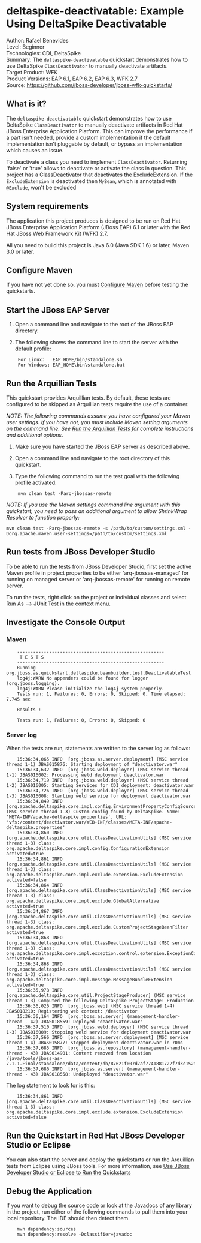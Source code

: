 deltaspike-deactivatable: Example Using DeltaSpike Deactivatable
======================================================
Author: Rafael Benevides  
Level: Beginner  
Technologies: CDI, DeltaSpike  
Summary: The `deltaspike-deactivatable` quickstart demonstrates how to use DeltaSpike `ClassDeactivator` to manually deactivate artifacts.   
Target Product: WFK  
Product Versions: EAP 6.1, EAP 6.2, EAP 6.3, WFK 2.7  
Source: <https://github.com/jboss-developer/jboss-wfk-quickstarts/>  

What is it?
-----------

The `deltaspike-deactivatable` quickstart demonstrates how to use DeltaSpike `ClassDeactivator` to manually deactivate artifacts in Red Hat JBoss Enterprise Application Platform. This can improve the performance if a part isn't needed,  provide a custom implementation if the default implementation isn't pluggable by default, or bypass an implementation which causes an issue.

To deactivate a class you need to implement `ClassDeactivator`. Returning 'false' or 'true' allows to deactivate or activate the class in question. This project has a ClassDeactivator that deactivates the ExcludeExtension. If the `ExcludeExtension` is deactivated then `MyBean`, which is annotated with `@Exclude`, won't be excluded
 

System requirements
-------------------

The application this project produces is designed to be run on Red Hat JBoss Enterprise Application Platform (JBoss EAP) 6.1 or later with the Red Hat JBoss Web Framework Kit (WFK) 2.7.

All you need to build this project is Java 6.0 (Java SDK 1.6) or later, Maven 3.0 or later.


Configure Maven
---------------

If you have not yet done so, you must [Configure Maven](https://github.com/jboss-developer/jboss-developer-shared-resources/blob/master/guides/CONFIGURE_MAVEN.md#configure-maven-to-build-and-deploy-the-quickstarts) before testing the quickstarts.

Start the JBoss EAP Server
-------------------------

1. Open a command line and navigate to the root of the JBoss EAP directory.
2. The following shows the command line to start the server with the default profile:

        For Linux:   EAP_HOME/bin/standalone.sh
        For Windows: EAP_HOME\bin\standalone.bat


Run the Arquillian Tests
-------------------------

This quickstart provides Arquillian tests. By default, these tests are configured to be skipped as Arquillian tests require the use of a container.

_NOTE: The following commands assume you have configured your Maven user settings. If you have not, you must include Maven setting arguments on the command line. See [Run the Arquillian Tests](https://github.com/jboss-developer/jboss-developer-shared-resources/blob/master/guides/RUN_ARQUILLIAN_TESTS.md#run-the-arquillian-tests) for complete instructions and additional options._

1. Make sure you have started the JBoss EAP server as described above.
2. Open a command line and navigate to the root directory of this quickstart.
3. Type the following command to run the test goal with the following profile activated:

        mvn clean test -Parq-jbossas-remote

_NOTE: If you use the Maven settings command line argument with this quickstart, you need to pass an additional argument to allow ShrinkWrap Resolver to function properly:_

    mvn clean test -Parq-jbossas-remote -s /path/to/custom/settings.xml -Dorg.apache.maven.user-settings=/path/to/custom/settings.xml

Run tests from JBoss Developer Studio
-----------------------

To be able to run the tests from JBoss Developer Studio, first set the active Maven profile in project properties to be either 'arq-jbossas-managed' for running on managed server or 'arq-jbossas-remote' for running on remote server.

To run the tests, right click on the project or individual classes and select Run As --> JUnit Test in the context menu.


Investigate the Console Output
----------------------------


### Maven

        -------------------------------------------------------
         T E S T S
        -------------------------------------------------------
        Running org.jboss.as.quickstart.deltaspike.beanbuilder.test.DeactivatableTest
        log4j:WARN No appenders could be found for logger (org.jboss.logging).
        log4j:WARN Please initialize the log4j system properly.
        Tests run: 1, Failures: 0, Errors: 0, Skipped: 0, Time elapsed: 7.745 sec

        Results :

        Tests run: 1, Failures: 0, Errors: 0, Skipped: 0


### Server log

When the tests are run, statements are written to the server log as follows:

        15:36:34,065 INFO  [org.jboss.as.server.deployment] (MSC service thread 1-1) JBAS015876: Starting deployment of "deactivator.war"
        15:36:34,632 INFO  [org.jboss.weld.deployer] (MSC service thread 1-1) JBAS016002: Processing weld deployment deactivator.war
        15:36:34,719 INFO  [org.jboss.weld.deployer] (MSC service thread 1-2) JBAS016005: Starting Services for CDI deployment: deactivator.war
        15:36:34,726 INFO  [org.jboss.weld.deployer] (MSC service thread 1-3) JBAS016008: Starting weld service for deployment deactivator.war
        15:36:34,849 INFO  [org.apache.deltaspike.core.impl.config.EnvironmentPropertyConfigSourceProvider] (MSC service thread 1-3) Custom config found by DeltaSpike. Name: 'META-INF/apache-deltaspike.properties', URL: 'vfs:/content/deactivator.war/WEB-INF/classes/META-INF/apache-deltaspike.properties'
        15:36:34,860 INFO  [org.apache.deltaspike.core.util.ClassDeactivationUtils] (MSC service thread 1-3) class: org.apache.deltaspike.core.impl.config.ConfigurationExtension activated=true
        15:36:34,861 INFO  [org.apache.deltaspike.core.util.ClassDeactivationUtils] (MSC service thread 1-3) class: org.apache.deltaspike.core.impl.exclude.extension.ExcludeExtension activated=false
        15:36:34,864 INFO  [org.apache.deltaspike.core.util.ClassDeactivationUtils] (MSC service thread 1-3) class: org.apache.deltaspike.core.impl.exclude.GlobalAlternative activated=true
        15:36:34,867 INFO  [org.apache.deltaspike.core.util.ClassDeactivationUtils] (MSC service thread 1-3) class: org.apache.deltaspike.core.impl.exclude.CustomProjectStageBeanFilter activated=true
        15:36:34,868 INFO  [org.apache.deltaspike.core.util.ClassDeactivationUtils] (MSC service thread 1-3) class: org.apache.deltaspike.core.impl.exception.control.extension.ExceptionControlExtension activated=true
        15:36:34,868 INFO  [org.apache.deltaspike.core.util.ClassDeactivationUtils] (MSC service thread 1-3) class: org.apache.deltaspike.core.impl.message.MessageBundleExtension activated=true
        15:36:35,978 INFO  [org.apache.deltaspike.core.util.ProjectStageProducer] (MSC service thread 1-3) Computed the following DeltaSpike ProjectStage: Production
        15:36:36,026 INFO  [org.jboss.web] (MSC service thread 1-4) JBAS018210: Registering web context: /deactivator
        15:36:36,164 INFO  [org.jboss.as.server] (management-handler-thread - 42) JBAS018559: Deployed "deactivator.war"
        15:36:37,510 INFO  [org.jboss.weld.deployer] (MSC service thread 1-3) JBAS016009: Stopping weld service for deployment deactivator.war
        15:36:37,566 INFO  [org.jboss.as.server.deployment] (MSC service thread 1-4) JBAS015877: Stopped deployment deactivator.war in 70ms
        15:36:37,685 INFO  [org.jboss.as.repository] (management-handler-thread - 43) JBAS014901: Content removed from location /java/tools/jboss-as-7.1.1.Final/standalone/data/content/db/87621f007d7af7741881722f7d3c152f6648f0/content
        15:36:37,686 INFO  [org.jboss.as.server] (management-handler-thread - 43) JBAS018558: Undeployed "deactivator.war"

The log statement to look for is this:

        15:36:34,861 INFO  [org.apache.deltaspike.core.util.ClassDeactivationUtils] (MSC service thread 1-3) class: org.apache.deltaspike.core.impl.exclude.extension.ExcludeExtension activated=false


Run the Quickstart in Red Hat JBoss Developer Studio or Eclipse
-------------------------------------
You can also start the server and deploy the quickstarts or run the Arquillian tests from Eclipse using JBoss tools. For more information, see [Use JBoss Developer Studio or Eclipse to Run the Quickstarts](https://github.com/jboss-developer/jboss-developer-shared-resources/blob/master/guides/USE_JBDS.md#use-jboss-developer-studio-or-eclipse-to-run-the-quickstarts) 


Debug the Application
------------------------------------

If you want to debug the source code or look at the Javadocs of any library in the project, run either of the following commands to pull them into your local repository. The IDE should then detect them.

        mvn dependency:sources
        mvn dependency:resolve -Dclassifier=javadoc

